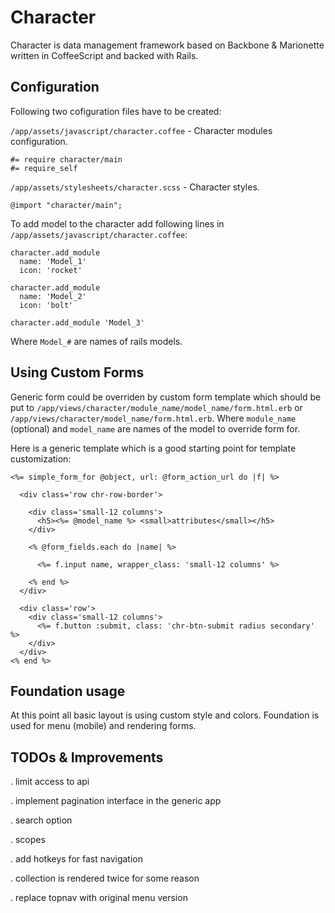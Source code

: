 # Character

Character is data management framework based on Backbone & Marionette written in CoffeeScript and backed with Rails.








## Configuration

Following two cofiguration files have to be created:

```/app/assets/javascript/character.coffee``` - Character modules configuration.

    #= require character/main
    #= require_self

```/app/assets/stylesheets/character.scss``` - Character styles.

    @import "character/main";


To add model to the character add following lines in ```/app/assets/javascript/character.coffee```:

    character.add_module
      name: 'Model_1'
      icon: 'rocket'

    character.add_module
      name: 'Model_2'
      icon: 'bolt'

    character.add_module 'Model_3'

Where ```Model_#``` are names of rails models.







## Using Custom Forms

Generic form could be overriden by custom form template which should be put to ```/app/views/character/module_name/model_name/form.html.erb``` or ```/app/views/character/model_name/form.html.erb```. Where ```module_name``` (optional) and ```model_name``` are names of the model to override form for.

Here is a generic template which is a good starting point for template customization:

    <%= simple_form_for @object, url: @form_action_url do |f| %>
      
      <div class='row chr-row-border'>
        
        <div class='small-12 columns'> 
          <h5><%= @model_name %> <small>attributes</small></h5>
        </div>

        <% @form_fields.each do |name| %>

          <%= f.input name, wrapper_class: 'small-12 columns' %>

        <% end %>  
      </div>

      <div class='row'>
        <div class='small-12 columns'>
          <%= f.button :submit, class: 'chr-btn-submit radius secondary' %>      
        </div>
      </div>
    <% end %>









## Foundation usage

At this point all basic layout is using custom style and colors. Foundation is used for menu (mobile) and rendering forms.









## TODOs & Improvements

. limit access to api

. implement pagination interface in the generic app

. search option

. scopes

. add hotkeys for fast navigation

. collection is rendered twice for some reason

. replace topnav with original menu version







